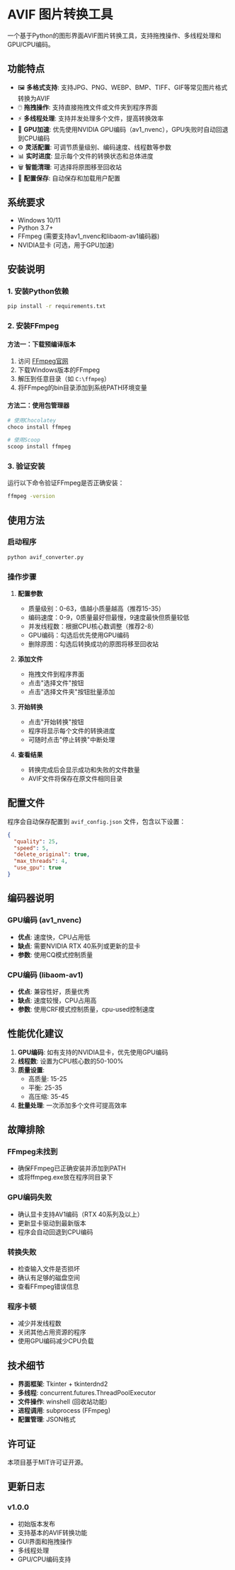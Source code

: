 # AVIF 图片转换工具

一个基于Python的图形界面AVIF图片转换工具，支持拖拽操作、多线程处理和GPU/CPU编码。

## 功能特点

- 🖼️ **多格式支持**: 支持JPG、PNG、WEBP、BMP、TIFF、GIF等常见图片格式转换为AVIF
- 🖱️ **拖拽操作**: 支持直接拖拽文件或文件夹到程序界面
- ⚡ **多线程处理**: 支持并发处理多个文件，提高转换效率
- 🚀 **GPU加速**: 优先使用NVIDIA GPU编码（av1_nvenc），GPU失败时自动回退到CPU编码
- ⚙️ **灵活配置**: 可调节质量级别、编码速度、线程数等参数
- 📊 **实时进度**: 显示每个文件的转换状态和总体进度
- 🗑️ **智能清理**: 可选择将原图移至回收站
- 💾 **配置保存**: 自动保存和加载用户配置

## 系统要求

- Windows 10/11
- Python 3.7+
- FFmpeg (需要支持av1_nvenc和libaom-av1编码器)
- NVIDIA显卡 (可选，用于GPU加速)

## 安装说明

### 1. 安装Python依赖

```bash
pip install -r requirements.txt
```

### 2. 安装FFmpeg

#### 方法一：下载预编译版本
1. 访问 [FFmpeg官网](https://ffmpeg.org/download.html#build-windows)
2. 下载Windows版本的FFmpeg
3. 解压到任意目录（如 `C:\ffmpeg`）
4. 将FFmpeg的bin目录添加到系统PATH环境变量

#### 方法二：使用包管理器
```bash
# 使用Chocolatey
choco install ffmpeg

# 使用Scoop
scoop install ffmpeg
```

### 3. 验证安装

运行以下命令验证FFmpeg是否正确安装：
```bash
ffmpeg -version
```

## 使用方法

### 启动程序
```bash
python avif_converter.py
```

### 操作步骤

1. **配置参数**
   - 质量级别：0-63，值越小质量越高（推荐15-35）
   - 编码速度：0-9，0质量最好但最慢，9速度最快但质量较低
   - 并发线程数：根据CPU核心数调整（推荐2-8）
   - GPU编码：勾选后优先使用GPU编码
   - 删除原图：勾选后转换成功的原图将移至回收站

2. **添加文件**
   - 拖拽文件到程序界面
   - 点击"选择文件"按钮
   - 点击"选择文件夹"按钮批量添加

3. **开始转换**
   - 点击"开始转换"按钮
   - 程序将显示每个文件的转换进度
   - 可随时点击"停止转换"中断处理

4. **查看结果**
   - 转换完成后会显示成功和失败的文件数量
   - AVIF文件将保存在原文件相同目录

## 配置文件

程序会自动保存配置到 `avif_config.json` 文件，包含以下设置：

```json
{
  "quality": 25,
  "speed": 5,
  "delete_original": true,
  "max_threads": 4,
  "use_gpu": true
}
```

## 编码器说明

### GPU编码 (av1_nvenc)
- **优点**: 速度快，CPU占用低
- **缺点**: 需要NVIDIA RTX 40系列或更新的显卡
- **参数**: 使用CQ模式控制质量

### CPU编码 (libaom-av1)
- **优点**: 兼容性好，质量优秀
- **缺点**: 速度较慢，CPU占用高
- **参数**: 使用CRF模式控制质量，cpu-used控制速度

## 性能优化建议

1. **GPU编码**: 如有支持的NVIDIA显卡，优先使用GPU编码
2. **线程数**: 设置为CPU核心数的50-100%
3. **质量设置**: 
   - 高质量: 15-25
   - 平衡: 25-35
   - 高压缩: 35-45
4. **批量处理**: 一次添加多个文件可提高效率

## 故障排除

### FFmpeg未找到
- 确保FFmpeg已正确安装并添加到PATH
- 或将ffmpeg.exe放在程序同目录下

### GPU编码失败
- 确认显卡支持AV1编码（RTX 40系列及以上）
- 更新显卡驱动到最新版本
- 程序会自动回退到CPU编码

### 转换失败
- 检查输入文件是否损坏
- 确认有足够的磁盘空间
- 查看FFmpeg错误信息

### 程序卡顿
- 减少并发线程数
- 关闭其他占用资源的程序
- 使用GPU编码减少CPU负载

## 技术细节

- **界面框架**: Tkinter + tkinterdnd2
- **多线程**: concurrent.futures.ThreadPoolExecutor
- **文件操作**: winshell (回收站功能)
- **进程调用**: subprocess (FFmpeg)
- **配置管理**: JSON格式

## 许可证

本项目基于MIT许可证开源。

## 更新日志

### v1.0.0
- 初始版本发布
- 支持基本的AVIF转换功能
- GUI界面和拖拽操作
- 多线程处理
- GPU/CPU编码支持 